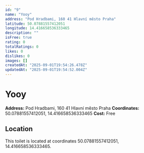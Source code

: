 ```yaml
---
id: "9"
name: "Yooy"
address: "Pod Hradbami, 160 41 Hlavní město Praha"
latitude: 50.07881557412051
longitude: 14.416658536333465
description: ""
isFree: true
rating: 0
totalRatings: 0
likes: 0
dislikes: 0
images: []
createdAt: "2025-09-01T19:54:26.478Z"
updatedAt: "2025-09-01T19:54:52.004Z"
---
```


# Yooy

**Address:** Pod Hradbami, 160 41 Hlavní město Praha
**Coordinates:** 50.07881557412051, 14.416658536333465
**Cost:** Free


## Location
This toilet is located at coordinates 50.07881557412051, 14.416658536333465.

